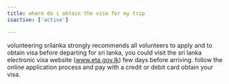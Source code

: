 ```yaml
---
title: where do i obtain the visa for my trip
isactive: ['active']

---
```

volunteering srilanka strongly recommends all volunteers to apply and to obtain visa before departing for sri lanka, you could visit the sri lanka electronic visa website (www.eta.gov.lk) few days before arriving. follow the online application process and pay with a credit or debit card obtain your visa.

